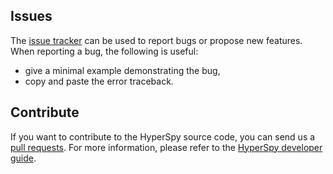## Issues

The [issue tracker](https://github.com/lumispy/lumispy/issues) can be used to report bugs or propose new features. When reporting a bug, the following is useful:
- give a minimal example demonstrating the bug,
- copy and paste the error traceback.

## Contribute

If you want to contribute to the HyperSpy source code, you can send us a [pull requests](https://github.com/lumispy/lumispy/pulls). For more information, please refer to the [HyperSpy developer guide](http://hyperspy.org/hyperspy-doc/current/dev_guide/index.html).
